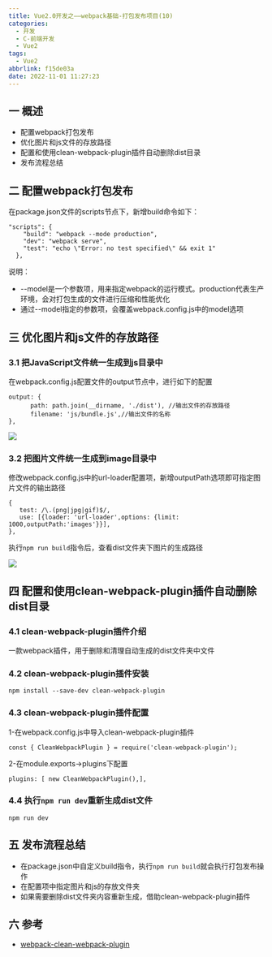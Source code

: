 ```yaml
---
title: Vue2.0开发之——webpack基础-打包发布项目(10)
categories:
  - 开发
  - C-前端开发
  - Vue2
tags:
  - Vue2
abbrlink: f15de03a
date: 2022-11-01 11:27:23
---
```

## 一  概述

* 配置webpack打包发布
* 优化图片和js文件的存放路径
* 配置和使用clean-webpack-plugin插件自动删除dist目录
* 发布流程总结

<!--more-->

## 二 配置webpack打包发布

在package.json文件的scripts节点下，新增build命令如下：

```
"scripts": {
    "build": "webpack --mode production",
    "dev": "webpack serve",
    "test": "echo \"Error: no test specified\" && exit 1"
  },
```

说明：

* --model是一个参数项，用来指定webpack的运行模式。production代表生产环境，会对打包生成的文件进行压缩和性能优化
* 通过--model指定的参数项，会覆盖webpack.config.js中的model选项

## 三 优化图片和js文件的存放路径

### 3.1 把JavaScript文件统一生成到js目录中

在webpack.config.js配置文件的output节点中，进行如下的配置

```
output: {
      path: path.join(__dirname, './dist'), //输出文件的存放路径
      filename: 'js/bundle.js',//输出文件的名称
},
```

![][1]

### 3.2 把图片文件统一生成到image目录中

修改webpack.config.js中的url-loader配置项，新增outputPath选项即可指定图片文件的输出路径

```
{
   test: /\.(png|jpg|gif)$/,
   use: [{loader: 'url-loader',options: {limit: 1000,outputPath:'images'}}],
},
```

执行`npm run build`指令后，查看dist文件夹下图片的生成路径

![][2]

## 四 配置和使用clean-webpack-plugin插件自动删除dist目录

### 4.1 clean-webpack-plugin插件介绍

一款webpack插件，用于删除和清理自动生成的dist文件夹中文件

### 4.2 clean-webpack-plugin插件安装

```
npm install --save-dev clean-webpack-plugin
```

### 4.3 clean-webpack-plugin插件配置

1-在webpack.config.js中导入clean-webpack-plugin插件

```
const { CleanWebpackPlugin } = require('clean-webpack-plugin');
```

2-在module.exports->plugins下配置

```
plugins: [ new CleanWebpackPlugin(),],
```

### 4.4 执行`npm run dev`重新生成dist文件

```
npm run dev
```

## 五 发布流程总结

* 在package.json中自定义build指令，执行`npm run build`就会执行打包发布操作
* 在配置项中指定图片和js的存放文件夹
* 如果需要删除dist文件夹内容重新生成，借助clean-webpack-plugin插件

## 六 参考

* [webpack-clean-webpack-plugin][00]


[00]:https://www.npmjs.com/package/clean-webpack-plugin
[1]:https://raw.githubusercontent.com/PGzxc/CDN/master/blog-vue/vue2-10-js-file-build.png
[2]:https://raw.githubusercontent.com/PGzxc/CDN/master/blog-vue/vue2-10-images-file-build.png